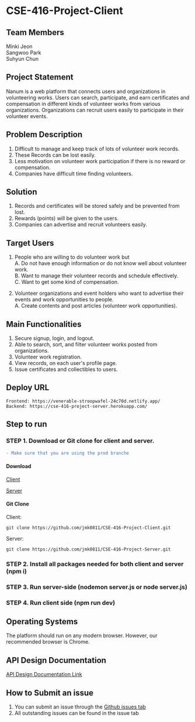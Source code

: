 # CSE-416-Project-Client


## Team Members
Minki Jeon  
Sangwoo Park  
Suhyun Chun  


## Project Statement
Nanum is a web platform that connects users and organizations in volunteering works. Users can search, participate, and earn certificates and compensation in different kinds of volunteer works from various organizations. Organizations can recruit users easily to participate in their volunteer events.


## Problem Description

1. Difficult to manage and keep track of lots of volunteer work records.
2. These Records can be lost easily.
3. Less motivation on volunteer work participation if there is no reward or compensation.
4. Companies have difficult time finding volunteers.


## Solution

1. Records and certificates will be stored safely and be prevented from lost.
2. Rewards (points) will be given to the users.
3. Companies can advertise and recruit volunteers easily.



## Target Users

1.	People who are willing to do volunteer work but  
  A.	Do not have enough information or do not know well about volunteer work.  
  B.	Want to manage their volunteer records and schedule effectively.  
  C.	Want to get some kind of compensation.  
  
2.	Volunteer organizations and event holders who want to advertise their events and work opportunities to people.  
  A.	Create contents and post articles (volunteer work opportunities).  


## Main Functionalities

1.	Secure signup, login, and logout.
2.  Able to search, sort, and filter volunteer works posted from organizations. 
3.	Volunteer work registration.
4.	View records, on each user's profile page.
5.	Issue certificates and collectibles to users.


## Deploy URL
	Frontend: https://venerable-stroopwafel-24c70d.netlify.app/
	Backend: https://cse-416-project-server.herokuapp.com/

## Step to run 

### STEP 1. Download or Git clone for client and server.
```diff
- Make sure that you are using the prod branche
```

#### Download
[Client](https://github.com/jmk0811/CSE-416-Project-Client/tree/prod)

[Server](https://github.com/jmk0811/CSE-416-Project-Server/tree/prod)

#### Git Clone
Client: 
```
git clone https://github.com/jmk0811/CSE-416-Project-Client.git
```
Server: 
```
git clone https://github.com/jmk0811/CSE-416-Project-Server.git
```

### STEP 2. Install all packages needed for both client and server (npm i)

### STEP 3. Run server-side (nodemon server.js or node server.js)

### STEP 4. Run client side (npm run dev) 

## Operating Systems

The platform should run on any modern browser. However, our recommended browser is Chrome.

## API Design Documentation

[API Design Documentation Link](https://docs.google.com/spreadsheets/d/1FL2lbrHG2zM9vgd6tAunh98WdouYaGJ2WFJYhZ0gfz4/edit#gid=0)

## How to Submit an issue
1. You can submit an issue through the [Github issues tab](https://github.com/jmk0811/CSE-416-Project-Client/issues)
2. All outstanding issues can be found in the issue tab
